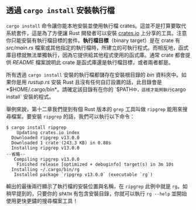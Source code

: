 ## 透過 `cargo install` 安裝執行檔

`cargo install` 命令讓你能本地安裝並使用執行檔 crates。這並不是打算要取代系統套件，這是為了方便讓 Rust 開發者可以安裝 [crates.io](https://crates.io/)<!-- ignore --> 上分享的工具。注意你只能安裝有執行檔目標的套件。**執行檔目標**（binary target）是在 crate 有 *src/main.rs* 檔案或其他指定的執行檔時，所建立的可執行程式。而相反地，函式庫目標就無法單獨執行，因為它提供給其他程式使用的函式庫。通常 crate 都會提供 *README* 檔案說明此 crate 是函式庫還是執行檔目標，或者兩者都是。

所有透過 `cargo install` 安裝的執行檔都儲存在安裝根目錄的 *bin* 資料夾中。如果你是用 *rustup.rs*  安裝 Rust 且沒有任何自訂設置的話，此目錄會是 *$HOME/.cargo/bin*。請確定該目錄有在你的 `$PATH` 中，這樣才能夠執行 `cargo install` 安裝的程式。

舉例來說，第十二章我們提到有個 Rust 版本的 `grep` 工具叫做 `ripgrep` 能用來搜尋檔案。要安裝 `ripgrep` 的話，我們可以執行以下命令：

<!-- manual-regeneration
cargo install something you don't have, copy relevant output below
-->

```console
$ cargo install ripgrep
    Updating crates.io index
  Downloaded ripgrep v13.0.0
  Downloaded 1 crate (243.3 KB) in 0.88s
  Installing ripgrep v13.0.0
--省略--
   Compiling ripgrep v13.0.0
    Finished release [optimized + debuginfo] target(s) in 3m 10s
  Installing ~/.cargo/bin/rg
   Installed package `ripgrep v13.0.0` (executable `rg`)
```

輸出的最後兩行顯示了執行檔的安裝位置與名稱，在 `ripgrep` 此例中就是 `rg`。如稍早提到的，只要你的 `$PATH` 有包含安裝目錄，你就可以執行 `rg --help` 並開始使用更快更鏽的搜尋檔案工具！
